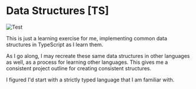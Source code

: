 # Data Structures [TS]

![Test](https://github.com/m50/ts-data-structures/workflows/Node/badge.svg)

This is just a learning exercise for me, implementing common data structures in
TypeScript as I learn them.

As I go along, I may recreate these same data structures in other languages
as well, as a process for learning other languages. This gives me a consistent
project outline for creating consistent structures.

I figured I'd start with a strictly typed language that I am familiar with.
